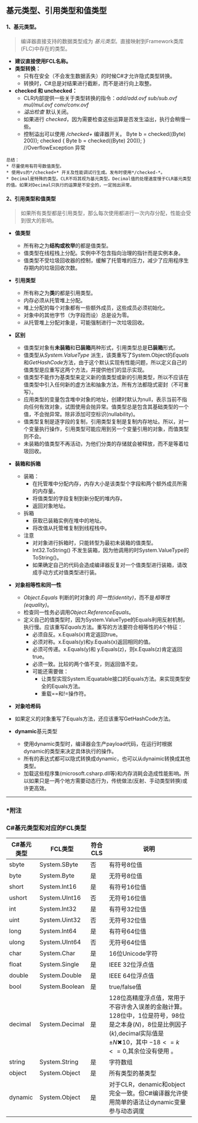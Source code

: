 ## 基元类型、引用类型和值类型

#### 1、基元类型。
> 编译器直接支持的数据类型成为 *基元类型*。直接映射到Framework类库(FLC)中存在的类型。

* **建议直接使用FCL名称。**
* **类型转换：**
    * 只有在安全（不会发生数据丢失）的时候C#才允许隐式类型转换。
    * 转换时，C#总是对结果进行截断，而不是进行向上取整。
* **checked 和 unchecked：**
    * CLR内部提供一些关于类型转换的指令：*add/add.ovf* *sub/sub.ovf* *mul/mul.ovf* *conv/conv.ovf*
    * *溢出检查* 默认关闭。
    * 如果进行 *checked*，因为需要检查这些运算是否发生溢出，执行会稍慢一些。
    * 控制溢出可以使用 */checked+* 编译器开关。
            Byte b = checked((Byte) 200)); 
            checked {
                Byte b = checked((Byte) 200));
            }
            //OverflowException 异常
```
总结： 
* 尽量使用有符号数值类型。
* 使用vs的*/checked+* 开关及性能调试行生成。发布时使用*/checked-*。
* Decimal是特殊的类型。CLR不将其视为基元类型。Decimal值的处理速度慢于CLR基元类型的值。如果对Decimal只执行的运算是不安全的，一定抛出异常。
```


#### 2、引用类型和值类型
> 如果所有类型都是引用类型，那么每次使用都进行一次内存分配，性能会受到很大的影响。

* **值类型**
    * 所有称之为**结构或枚举**的都是值类型。
    * 值类型在线程栈上分配。实例中不包含指向治理的指针而是实例本身。
    * 值类型不受垃圾回收器的控制，缓解了托管堆的压力，减少了应用程序生存期内的垃圾回收次数。
    
* **引用类型**
    * 所有称之为**类**的都是引用类型。
    * 内存必须从托管堆上分配。
    * 堆上分配的每个对象都有一些额外成员，这些成员必须初始化。
    * 对象中的其他字节（为字段而设）总是设为零。
    * 从托管堆上分配对象是，可能强制进行一次垃圾回收。
    
* **区别**
    * 值类型对象有**未装箱**和**已装箱**两种形式，引用类型总是**已装箱**形式。
    * 值类型从*System.ValueType* 派生，该类重写了System.Object的*Equals*和*GetHashCode*方法，由于这个默认实现有性能问题，所以定义自己的值类型是应重写这两个方法，并提供他们的显示实现。
    * 值类型不能作为基类型来定义新的值类型或新的引用类型，所以不应该在值类型中引入任何新的虚方法和抽象方法，所有方法都隐式密封（不可重写）。
    * 应用类型的变量包含堆中对象的地址，创建时默认为null，表示当前不指向任何有效对象，试图使用会抛异常。值类型总是包含其基础类型的一个值，不会抛异常。除非添加可空标识(nullability)。
    * 值类型复制是逐字段的复制，引用类型复制是复制内存地址。所以，对一个变量执行操作，引用类型可能应用到另一个变量引用的对象，而值类型则不会。
    * 未装箱的值类型不再活动，为他们分类的存储就会被释放，而不是等着垃圾回收。
    
* **装箱和拆箱**
    * 装箱：
        * 在托管堆中分配内存，内存大小是该类型个字段和两个额外成员所需的内存量。
        * 将值类型的字段复制到新分配的堆内存。
        * 返回对象地址。
    * 拆箱
        * 获取已装箱实例在堆中的地址。
        * 将改值从托管堆复制到线程栈中。
    * 注意
        * 对对象进行拆箱时，只能转型为最初未装箱的值类型。
        * Int32.ToString() 不发生装箱，因为他调用的时System.ValueType的ToString()。
        * 如果确定自己的代码会造成编译器反复对一个值类型进行装箱，请改成手动方式对值类型进行装。

* **对象相等性和同一性**
    * *Object.Equals* 判断的时对象的 *同一性(identity)*，而不是*相等性(equality)*。
    * 检查同一性务必调用*Object.ReferenceEquals*。
    * 定义自己的值类型时，因为System.ValueType的Equals利用反射机制，执行慢。应该重写*Equals*方法。重写的方法要符合相等性的4个特征：
        * 必须自反。x.Equals(x)肯定返回true。
        * 必须对称。x.Equals(y)和y.Equals(x)返回相同的值。
        * 必须可传递。x.Equals(y)和 y.Equals(z)，则x.Equals(z)肯定返回true。
        * 必须一致。比较的两个值不变，则返回值不变。
        * 可能还需要做：
            * 让类型实现System.IEquatable<T>接口的Equals方法。来实现类型安全的Equals方法。
            * 重载==和!=操作符。

* **对象哈希码**
    
* 如果定义的对象重写了Equals方法，还应该重写GetHashCode方法。
    
* **dynamic**基元类型
    
    * 使用dynamic类型时，编译器会生产payload代码，在运行时根据dynamic的类型来决定具体执行的操作。
    * 所有的表达式都可以隐式转换成dynamic，也可以从dynaimic转换成其他类型。
    * 加载这些程序集(microsoft.csharp.dll等)和内存消耗会造成性能影响。所以如果只是一两个地方需要动态行为，传统做法(反射、手动类型转换)或许更高效。
    
    
---
### *附注

### C#基元类型和对应的FCL类型
| C#基元类型 | FCL类型 | 符合CLS | 说明 |
| ----------- | --------- | -------- |------ |
| sbyte | System.SByte | 否 | 有符号8位值 |
| byte  | System.Byte   | 是 | 无符号8位值 |
| short | System.Int16 | 是 | 有符号16位值 |
| ushort | System.UInt16 | 否 | 无符号16位值 |
| int | System.Int32 | 是 | 有符号32位值 |
| uint | System.Uint32 | 否 | 无符号32位值 |
| long | System.Int64 | 是 | 有符号64位值 |
| ulong | System.UInt64 | 否 | 无符号64位值 |
| char | System.Char | 是 | 16位Unicode字符 |
| float | System.Single | 是 | IEEE 32位浮点值 |
| double | System.Double | 是 | IEEE 64位浮点值 |
| bool | System.Boolean | 是 | true/false值 |
| decimal | System.Decimal | 是 | 128位高精度浮点值，常用于不容许舍入误差的金融计算。128位中，1位是符号，98位是之本身($N$)，8位是比例因子($k$),decimal实际值是$±N✖10$，其中 $-18<=k<=0$,其余位没有使用 。|
| string | System.String | 是 | 字符数组 |
| object | System.Object | 是 | 所有类型的基类型 |
| dynamic | System.Object | 是 | 对于CLR，denamic和object完全一致。但C#编译器允许使用简单的语法让dynamic变量参与动态调度|